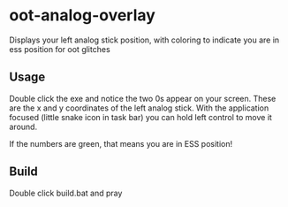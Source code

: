 # oot-analog-overlay
Displays your left analog stick position, with coloring to indicate you are in ess position for oot glitches

## Usage

Double click the exe and notice the two 0s appear on your screen. These are the x and y coordinates of the left analog stick. With the application focused (little snake icon in task bar) you can hold left control to move it around.

If the numbers are green, that means you are in ESS position!

## Build

Double click build.bat and pray
